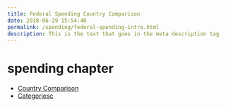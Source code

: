 ```yaml
---
title: Federal Spending Country Comparison
date: 2018-06-29 15:54:40
permalink: /spending/federal-spending-intro.html
description: This is the text that goes in the meta description tag
---
```


# spending chapter
<ul>
    <li><a href="country-comparison.html">Country Comparison</a></li>
    <li><a href="categories.html">Categoriesc</a></li>
</ul>
